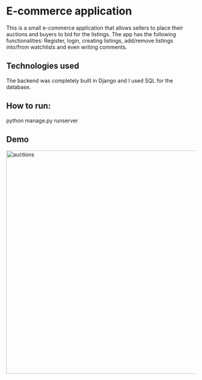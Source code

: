 # E-commerce application

This is a small e-commerce application that allows sellers to place their auctions and buyers to bid for the listings.
The app has the following functionalities: Register, login, creating listings, add/remove listings into/from watchlists and even writing comments.

## Technologies used

The backend was completely built in Django and I used SQL for the database.

## How to run:


python manage.py runserver

## Demo
<img width="592" alt="auctions" src="https://user-images.githubusercontent.com/53462948/184509990-5326e6a4-16d4-42b1-8ffc-28a263c68a7e.png">
